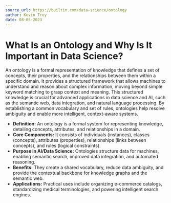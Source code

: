 ```yaml
---
source_url: https://builtin.com/data-science/ontology
author: Kevin Troy
date: 08-05-2023
---
```


# What Is an Ontology and Why Is It Important in Data Science?

An ontology is a formal representation of knowledge that defines a set of concepts, their properties, and the relationships between them within a specific domain. It provides a structured framework that allows machines to understand and reason about complex information, moving beyond simple keyword matching to grasp context and meaning. This structured knowledge is crucial for advanced applications in data science and AI, such as the semantic web, data integration, and natural language processing. By establishing a common vocabulary and set of rules, ontologies help resolve ambiguity and enable more intelligent, context-aware systems.

*   **Definition:** An ontology is a formal system for representing knowledge, detailing concepts, attributes, and relationships in a domain.
*   **Core Components:** It consists of individuals (instances), classes (concepts), attributes (properties), relationships (links between concepts), and rules (logical constraints).
*   **Purpose in AI/Data Science:** Ontologies structure data for machines, enabling semantic search, improved data integration, and automated reasoning.
*   **Benefits:** They create a shared vocabulary, reduce data ambiguity, and provide the contextual backbone for knowledge graphs and the semantic web.
*   **Applications:** Practical uses include organizing e-commerce catalogs, standardizing medical terminologies, and powering intelligent search engines.